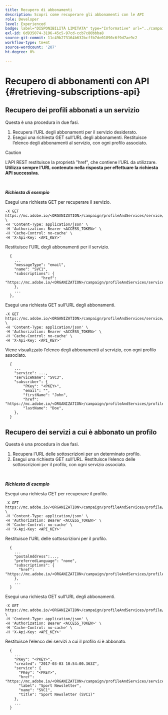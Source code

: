 ```yaml
---
title: Recupero di abbonamenti
description: Scopri come recuperare gli abbonamenti con le API
role: Developer
level: Experienced
badge: label="DISPONIBILITÀ LIMITATA" type="Informative" url="../campaign-standard-migration-home.md" tooltip="Limitato agli utenti di Campaign Standard migrati"
exl-id: 6d935074-3196-45c5-97cd-ccb7c80bbba8
source-git-commit: 11c49b273164b632bcffb7de01890c6f9d7ae9c2
workflow-type: tm+mt
source-wordcount: '207'
ht-degree: 0%

---
```


# Recupero di abbonamenti con API {#retrieving-subscriptions-api}

## Recupero dei profili abbonati a un servizio

Questa è una procedura in due fasi.

1. Recupera l’URL degli abbonamenti per il servizio desiderato.
1. Esegui una richiesta GET sull’URL degli abbonamenti. Restituisce l’elenco degli abbonamenti al servizio, con ogni profilo associato.

>[!CAUTION]
>
>L’API REST restituisce la proprietà &quot;href&quot;, che contiene l’URL da utilizzare. <b>Utilizza sempre l&#39;URL contenuto nella risposta per effettuare la richiesta API successiva</b>.

<br/>

***Richiesta di esempio***

Esegui una richiesta GET per recuperare il servizio.

```
-X GET https://mc.adobe.io/<ORGANIZATION>/campaign/profileAndServices/service/<PKEY> \
-H 'Content-Type: application/json' \
-H 'Authorization: Bearer <ACCESS_TOKEN>' \
-H 'Cache-Control: no-cache' \
-H 'X-Api-Key: <API_KEY>'
```

Restituisce l’URL degli abbonamenti per il servizio.

```
  {
    ...
    "messageType": "email",
    "name": "SVC1",
    "subscriptions": {
                "href": "https://mc.adobe.io/<ORGANIZATION>/campaign/profileAndServices/service/<PKEY>/subscriptions/"
    },
    ...
  },
```

Esegui una richiesta GET sull’URL degli abbonamenti.

```
-X GET https://mc.adobe.io/<ORGANIZATION>/campaign/profileAndServices/service/<PKEY>/subscriptions \
-H 'Content-Type: application/json' \
-H 'Authorization: Bearer <ACCESS_TOKEN>' \
-H 'Cache-Control: no-cache' \
-H 'X-Api-Key: <API_KEY>'
```

Viene visualizzato l’elenco degli abbonamenti al servizio, con ogni profilo associato.

```
  {
    ...
    "service": ...,
    "serviceName": "SVC3",
    "subscriber": {
        "PKey": "<PKEY>",
        "email": "",
        "firstName": "John",
        "href": "https://mc.adobe.io/<ORGANIZATION>/campaign/profileAndServices/profile/<PKEY>",
        "lastName": "Doe",
    },
  }
```

## Recupero dei servizi a cui è abbonato un profilo

Questa è una procedura in due fasi.

1. Recupera l’URL delle sottoscrizioni per un determinato profilo.
1. Esegui una richiesta GET sull’URL. Restituisce l’elenco delle sottoscrizioni per il profilo, con ogni servizio associato.

<br/>

***Richiesta di esempio***

Esegui una richiesta GET per recuperare il profilo.

```
-X GET https://mc.adobe.io/<ORGANIZATION>/campaign/profileAndServices/profile/<PKEY> \
-H 'Content-Type: application/json' \
-H 'Authorization: Bearer <ACCESS_TOKEN>' \
-H 'Cache-Control: no-cache' \
-H 'X-Api-Key: <API_KEY>'
```

Restituisce l’URL delle sottoscrizioni per il profilo.

```
  {
    ...
    "postalAddress":...,
    "preferredLanguage": "none",
    "subscriptions": {
      "href": "https://mc.adobe.io/<ORGANIZATION>/campaign/profileAndServices/profile/<PKEY>/subscriptions/"
    },
    ...
  }
```

Esegui una richiesta GET sull’URL degli abbonamenti.

```
-X GET https://mc.adobe.io/<ORGANIZATION>/campaign/profileAndServices/profile/<PKEY>/subscriptions \
-H 'Content-Type: application/json' \
-H 'Authorization: Bearer <ACCESS_TOKEN>' \
-H 'Cache-Control: no-cache' \
-H 'X-Api-Key: <API_KEY>'
```

Restituisce l’elenco dei servizi a cui il profilo si è abbonato.

```
  {
    ...
    "PKey": "<PKEY>",
    "created": "2017-03-03 10:54:00.363Z",
    "service": {
      "PKey": "<PKEY>",
      "href": "https://mc.adobe.io/<ORGANIZATION>/campaign/profileAndServices/service/<PKEY>",
      "label": "Sport Newsletter",
      "name": "SVC1",
      "title": "Sport Newsletter (SVC1)"
    },
    ...
  }
```
